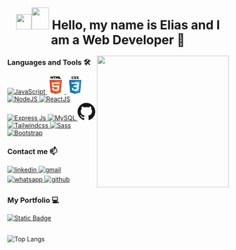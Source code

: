 <h1 align="center"><img src='https://i.pinimg.com/originals/72/f5/d8/72f5d83a6fcb756a1d0a5d296eeca0d5.gif' width="35" height="35"><a href="https://elias-zurita.github.io/"><img src="https://Elias-Zurita.github.io/img/icono.png" width="40" height="50"/></a> Hello, my name is Elias and I am a Web Developer 🚀 </h1>

<img align="right" src="https://user-images.githubusercontent.com/86257706/194675410-30b33fe3-446e-42c9-a313-8ed1ffb9d0ce.gif" width="300" height="300">

### Languages and Tools :hammer_and_wrench:

<div class = 'lenguages'> 
<a href="https://developer.mozilla.org/en-US/docs/Web/JavaScript">
		<img title="JavaScript" alt="JavaScript" src="https://cdn.iconscout.com/icon/free/png-256/javascript-2752148-2284965.png" width="37" height="37" />
	</a>
<a href="https://reactjs.org/"> 
	<img title="Html" alt="Html" src="https://raw.githubusercontent.com/github/explore/80688e429a7d4ef2fca1e82350fe8e3517d3494d/topics/html/html.png" width="40" height="40" />
</a>
<a href="https://reactjs.org/"> 
	<img title="CSS" alt="CSS" src="https://raw.githubusercontent.com/github/explore/80688e429a7d4ef2fca1e82350fe8e3517d3494d/topics/css/css.png" width="40" height="40" />
</a>
<a href="https://nodejs.org/en/">
	<img title="NodeJS" alt="NodeJS" src="https://cdn.iconscout.com/icon/free/png-512/node-js-1174925.png" width="40" height="40" />
</a>
<a href="https://reactjs.org/"> 
	<img title="ReactJS" alt="ReactJS" src="https://github.com/hussainweb/hussainweb/raw/main/icons/react.png" width="40" height="40" />
</a>
<a href="https://expressjs.com/"> 
	<img title="Express Js" alt="Express Js" src="https://adware-technologies.s3.amazonaws.com/uploads/technology/thumbnail/20/express-js.png" width="40" height="40" />
</a>
<a href="https://www.mysql.com/"> 
	<img title="MySQL" alt="MySQL" src="https://raw.githubusercontent.com/Thomas-George-T/Thomas-George-T/master/assets/mysql.svg" width="40" height="40" />
</a>
<a href="">
	<img alt="GitHub" width="40px" height="40px" src="https://raw.githubusercontent.com/github/explore/78df643247d429f6cc873026c0622819ad797942/topics/github/github.png" />	
</a>
<a href="https://tailwindcss.com"> 
	<img title="Tailwindcss" alt="Tailwindcss" src="https://www.drupal.org/files/project-images/screenshot_361.png" width="43" height="40" />
</a>
<a href="https://sass-lang.com/"> 
	<img title="Sass" alt="Sass" src="https://camo.githubusercontent.com/da79029ef5a44898077dfc91f19f8dff0546d76082556d5f22a4e209d8e5d90b/68747470733a2f2f7261776769742e636f6d2f736173732f736173732d736974652f6d61696e2f736f757263652f6173736574732f696d672f6c6f676f732f6c6f676f2e737667" width="40" height="40" />
</a>
<a href="https://getbootstrap.com/">
	<img src="https://upload.wikimedia.org/wikipedia/commons/b/b2/Bootstrap_logo.svg" width="45" height="37" alt="Bootstrap" />
</a>
	
<br>
  
### Contact me 📫

<div>
	<a href="https://www.linkedin.com/in/elias-zurita" target="_blank">
		<img src=https://img.shields.io/badge/linkedin-%231E77B5.svg?&style=for-the-badge&logo=linkedin&logoColor=231E77B5&labelColor=black alt=linkedin style="margin-bottom: 5px;" />
	</a>
 	<a href="mailto:eliass.zurita@gmail.com" target="_blank">
		<img src=https://img.shields.io/badge/Gmail-%23d6492f.svg?&style=for-the-badge&logo=Gmail&logoColor=23d6492f&labelColor=black alt=gmail style="margin-bottom: 5px;" />
	</a>
	<a href="https://wa.me/5491165599444?text="" target="_blank">
		<img src=https://img.shields.io/badge/whatsap-%25D366.svg?&style=for-the-badge&logo=whatsapp&logoColor=25D366&labelColor=black alt=whatsapp style="margin-bottom: 5px;" /
	</a>
	<a href="https://github.com/Elias-Zurita" target="_blank">
		<img src=https://img.shields.io/badge/github-%2324292e.svg?&style=for-the-badge&logo=github&logoColor=white&labelColor=black alt=github style="margin-bottom: 5px;" />
	</a>
</div>  

### My Portfolio :computer: 
<a href="https://elias-zurita.github.io/" target="_blank">
	<img alt="Static Badge" src="https://img.shields.io/badge/PORTFOLIO%20WEB-black?style=for-the-badge&logo=erpnext&logoColor=white&labelColor=black&color=%2340cfff">
</a>

<br>
<br>

![Top Langs](https://github-readme-stats.vercel.app/api/top-langs/?username=elias-zurita&langs_count=5&theme=cobalt&layout=compact)
